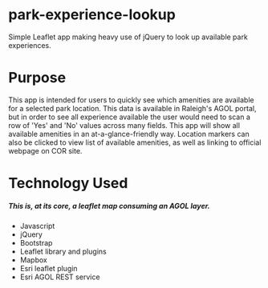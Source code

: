 # park-experience-lookup
Simple Leaflet app making heavy use of jQuery to look up available park experiences.

# Purpose
This app is intended for users to quickly see which amenities are available for a selected park location. This data is available in Raleigh's AGOL portal, but in order to see all experience available the user would need to scan a row of 'Yes' and 'No' values across many fields. This app will show all available amenities in an at-a-glance-friendly way. Location markers can also be clicked to view list of available amenities, as well as linking to official webpage on COR site.

# Technology Used

##### This is, at its core, a leaflet map consuming an AGOL layer.

- Javascript
- jQuery
- Bootstrap
- Leaflet library and plugins
- Mapbox
- Esri leaflet plugin
- Esri AGOL REST service
